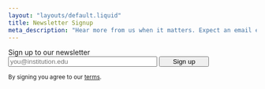 ```yaml
---
layout: "layouts/default.liquid"
title: Newsletter Signup
meta_description: "Hear more from us when it matters. Expect an email every month or two."
---
```


<script src="/js/jquery-3.6.0.min.js"></script>
<script src="/js/fullpage-newsletter.js"></script>

<form id="fullpage-newsletter">
  <label for="fullpage-email-signup">Sign up to our newsletter</label>
  <div class="flex">
    <input class="_oaworks_form" type="email" name="fullpage-email-signup" id="fullpage-email-signup" placeholder="you@institution.edu" style="width: 60%;"/>
    <button type="submit" id="fullpage-submit" style="width: 20%;">Sign up</button>
  </div>
</form>

<small>By signing you agree to our [terms](/policies/terms/).</small>
